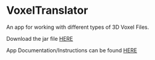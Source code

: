 # VoxelTranslator
An app for working with different types of 3D Voxel Files.

Download the jar file [HERE](http://usheethe.com/cgMG)

App Documentation/Instructions can be found [HERE](https://docs.google.com/document/d/1lwwA7KTeaXdVRylOiNYx85sVo9uqlIxg755yuTn4ZX4/edit?usp=sharing)

